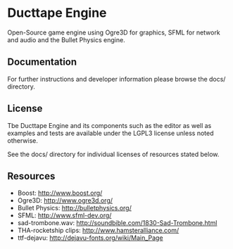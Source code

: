 Ducttape Engine
===============
Open-Source game engine using Ogre3D for graphics, SFML for network and audio and the Bullet Physics engine.

Documentation
-------------
For further instructions and developer information please browse the docs/ directory.

License
-------
Tbe Ducttape Engine and its components such as the editor as well as examples and tests are available under the LGPL3 license unless noted otherwise.

See the docs/ directory for individual licenses of resources stated below.

Resources
---------
- Boost: http://www.boost.org/
- Ogre3D: http://www.ogre3d.org/
- Bullet Physics: http://bulletphysics.org/
- SFML: http://www.sfml-dev.org/
- sad-trombone.wav: http://soundbible.com/1830-Sad-Trombone.html
- THA-rocketship clips: http://www.hamsteralliance.com/
- ttf-dejavu: http://dejavu-fonts.org/wiki/Main_Page
